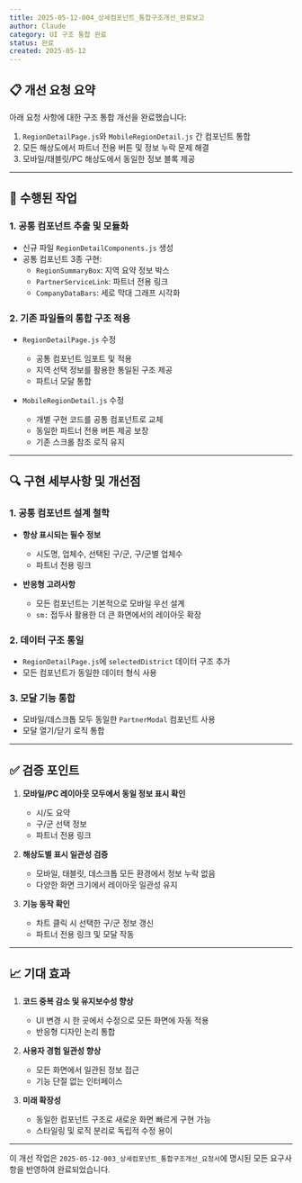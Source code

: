 ```yaml
---
title: 2025-05-12-004_상세컴포넌트_통합구조개선_완료보고
author: Claude
category: UI 구조 통합 완료
status: 완료
created: 2025-05-12
---
```


## 📋 개선 요청 요약

아래 요청 사항에 대한 구조 통합 개선을 완료했습니다:

1. `RegionDetailPage.js`와 `MobileRegionDetail.js` 간 컴포넌트 통합
2. 모든 해상도에서 파트너 전용 버튼 및 정보 누락 문제 해결
3. 모바일/태블릿/PC 해상도에서 동일한 정보 블록 제공

---

## 🔧 수행된 작업

### 1. 공통 컴포넌트 추출 및 모듈화

- 신규 파일 `RegionDetailComponents.js` 생성
- 공통 컴포넌트 3종 구현:
  - `RegionSummaryBox`: 지역 요약 정보 박스
  - `PartnerServiceLink`: 파트너 전용 링크
  - `CompanyDataBars`: 세로 막대 그래프 시각화

### 2. 기존 파일들의 통합 구조 적용

- `RegionDetailPage.js` 수정
  - 공통 컴포넌트 임포트 및 적용
  - 지역 선택 정보를 활용한 통일된 구조 제공
  - 파트너 모달 통합

- `MobileRegionDetail.js` 수정
  - 개별 구현 코드를 공통 컴포넌트로 교체
  - 동일한 파트너 전용 버튼 제공 보장
  - 기존 스크롤 참조 로직 유지

---

## 🔍 구현 세부사항 및 개선점

### 1. 공통 컴포넌트 설계 철학

- **항상 표시되는 필수 정보**
  - 시도명, 업체수, 선택된 구/군, 구/군별 업체수
  - 파트너 전용 링크

- **반응형 고려사항**
  - 모든 컴포넌트는 기본적으로 모바일 우선 설계
  - `sm:` 접두사 활용한 더 큰 화면에서의 레이아웃 확장

### 2. 데이터 구조 통일

- `RegionDetailPage.js`에 `selectedDistrict` 데이터 구조 추가
- 모든 컴포넌트가 동일한 데이터 형식 사용

### 3. 모달 기능 통합

- 모바일/데스크톱 모두 동일한 `PartnerModal` 컴포넌트 사용
- 모달 열기/닫기 로직 통합

---

## ✅ 검증 포인트

1. **모바일/PC 레이아웃 모두에서 동일 정보 표시 확인**
   - 시/도 요약
   - 구/군 선택 정보
   - 파트너 전용 링크

2. **해상도별 표시 일관성 검증**
   - 모바일, 태블릿, 데스크톱 모든 환경에서 정보 누락 없음
   - 다양한 화면 크기에서 레이아웃 일관성 유지

3. **기능 동작 확인**
   - 차트 클릭 시 선택한 구/군 정보 갱신
   - 파트너 전용 링크 및 모달 작동

---

## 📈 기대 효과

1. **코드 중복 감소 및 유지보수성 향상**
   - UI 변경 시 한 곳에서 수정으로 모든 화면에 자동 적용
   - 반응형 디자인 논리 통합

2. **사용자 경험 일관성 향상**
   - 모든 화면에서 일관된 정보 접근
   - 기능 단절 없는 인터페이스

3. **미래 확장성**
   - 동일한 컴포넌트 구조로 새로운 화면 빠르게 구현 가능
   - 스타일링 및 로직 분리로 독립적 수정 용이

---

이 개선 작업은 `2025-05-12-003_상세컴포넌트_통합구조개선_요청서`에 명시된 모든 요구사항을 반영하여 완료되었습니다. 